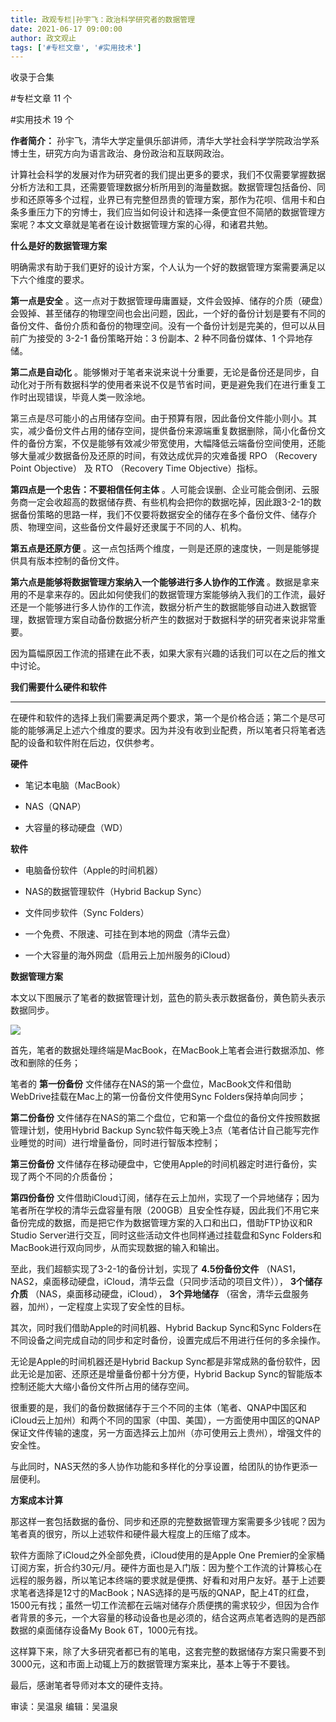 ```yaml
---
title: 政观专栏|孙宇飞：政治科学研究者的数据管理
date: 2021-06-17 09:00:00
author: 政文观止
tags: ['#专栏文章', '#实用技术']
---
```



收录于合集

#专栏文章 11 个

#实用技术 19 个

**作者简介：** 孙宇飞，清华大学定量俱乐部讲师，清华大学社会科学学院政治学系博士生，研究方向为语言政治、身份政治和互联网政治。

  

计算社会科学的发展对作为研究者的我们提出更多的要求，我们不仅需要掌握数据分析方法和工具，还需要管理数据分析所用到的海量数据。数据管理包括备份、同步和还原等多个过程，业界已有完整但昂贵的管理方案，那作为花呗、信用卡和白条多重压力下的穷博士，我们应当如何设计和选择一条便宜但不简陋的数据管理方案呢？本文文章就是笔者在设计数据管理方案的心得，和诸君共勉。

  

 **什么是好的数据管理方案**

  

明确需求有助于我们更好的设计方案，个人认为一个好的数据管理方案需要满足以下六个维度的要求。

  

 **第一点是安全**
。这一点对于数据管理毋庸置疑，文件会毁掉、储存的介质（硬盘）会毁掉、甚至储存的物理空间也会出问题，因此，一个好的备份计划是要有不同的备份文件、备份介质和备份的物理空间。没有一个备份计划是完美的，但可以从目前广为接受的
3-2-1 备份策略开始：3 份副本、2 种不同备份媒体、1 个异地存储。

  

 **第二点是自动化**
。能够懒对于笔者来说来说十分重要，无论是备份还是同步，自动化对于所有数据科学的使用者来说不仅是节省时间，更是避免我们在进行重复工作时出现错误，毕竟人类一败涂地。

  

第三点是尽可能小的占用储存空间。由于预算有限，因此备份文件能小则小。其实，减少备份文件占用的储存空间，提供备份来源端重复数据删除，简小化备份文件的备份方案，不仅是能够有效减少带宽使用，大幅降低云端备份空间使用，还能够大量减少数据备份及还原的时间，有效达成优异的灾难备援
RPO （Recovery Point Objective） 及 RTO （Recovery Time Objective）指标。

  

 **第四点是一个忠告：不要相信任何主体**
。人可能会误删、企业可能会倒闭、云服务商一定会收超高的数据储存费、有些机构会把你的数据吃掉，因此跟3-2-1的数据备份策略的思路一样，我们不仅要将数据安全的储存在多个备份文件、储存介质、物理空间，这些备份文件最好还隶属于不同的人、机构。

  

 **第五点是还原方便** 。这一点包括两个维度，一则是还原的速度快，一则是能够提供具有版本控制的备份文件。

  

 **第六点是能够将数据管理方案纳入一个能够进行多人协作的工作流**
。数据是拿来用的不是拿来存的。因此如何使我们的数据管理方案能够纳入我们的工作流，最好还是一个能够进行多人协作的工作流，数据分析产生的数据能够自动进入数据管理，数据管理方案自动备份数据分析产生的数据对于数据科学的研究者来说非常重要。

  

因为篇幅原因工作流的搭建在此不表，如果大家有兴趣的话我们可以在之后的推文中讨论。

  

 **我们需要什么硬件和软件**  

 ****

在硬件和软件的选择上我们需要满足两个要求，第一个是价格合适；第二个是尽可能的能够满足上述六个维度的要求。因为并没有收到业配费，所以笔者只将笔者选配的设备和软件附在后边，仅供参考。

 **硬件**

  * 笔记本电脑（MacBook）

  * NAS（QNAP）

  * 大容量的移动硬盘（WD）

 **软件**

  * 电脑备份软件（Apple的时间机器）

  * NAS的数据管理软件（Hybrid Backup Sync）

  * 文件同步软件（Sync Folders）

  * 一个免费、不限速、可挂在到本地的网盘（清华云盘）

  * 一个大容量的海外网盘（启用云上加州服务的iCloud）

  

 **数据管理方案**  

本文以下图展示了笔者的数据管理计划，蓝色的箭头表示数据备份，黄色箭头表示数据同步。

![](/images/102/2.png)

  

首先，笔者的数据处理终端是MacBook，在MacBook上笔者会进行数据添加、修改和删除的任务；

  

笔者的 **第一份备份** 文件储存在NAS的第一个盘位，MacBook文件和借助WebDrive挂载在Mac上的第一份备份文件使用Sync
Folders保持单向同步；

  

 **第二份备份** 文件储存在NAS的第二个盘位，它和第一个盘位的备份文件按照数据管理计划，使用Hybrid Backup
Sync软件每天晚上3点（笔者估计自己能写完作业睡觉的时间）进行增量备份，同时进行智版本控制；

  

 **第三份备份** 文件储存在移动硬盘中，它使用Apple的时间机器定时进行备份，实现了两个不同的介质备份；

  

 **第四份备份**
文件借助iCloud订阅，储存在云上加州，实现了一个异地储存；因为笔者所在学校的清华云盘容量有限（200GB）且安全性存疑，因此我们不用它来备份完成的数据，而是把它作为数据管理方案的入口和出口，借助FTP协议和R
Studio Server进行交互，同时这些活动文件也同样通过挂载盘和Sync Folders和MacBook进行双向同步，从而实现数据的输入和输出。

  

至此，我们超额实现了3-2-1的备份计划，实现了 **4.5份备份文件**
（NAS1，NAS2，桌面移动硬盘，iCloud，清华云盘（只同步活动的项目文件））， **3个储存介质** （NAS，桌面移动硬盘，iCloud），
**3个异地储存** （宿舍，清华云盘服务器，加州），一定程度上实现了安全性的目标。

  

其次，同时我们借助Apple的时间机器、Hybrid Backup Sync和Sync
Folders在不同设备之间完成自动的同步和定时备份，设置完成后不用进行任何的多余操作。

  

无论是Apple的时间机器还是Hybrid Backup Sync都是非常成熟的备份软件，因此无论是加密、还原还是增量备份都十分方便，Hybrid
Backup Sync的智能版本控制还能大大缩小备份文件所占用的储存空间。

  

很重要的是，我们的备份数据储存于三个不同的主体（笔者、QNAP中国区和iCloud云上加州）和两个不同的国家（中国、美国），一方面使用中国区的QNAP保证文件传输的速度，另一方面选择云上加州（亦可使用云上贵州），增强文件的安全性。

  

与此同时，NAS天然的多人协作功能和多样化的分享设置，给团队的协作更添一层便利。

  

 **方案成本计算**

  

那这样一套包括数据的备份、同步和还原的完整数据管理方案需要多少钱呢？因为笔者真的很穷，所以上述软件和硬件最大程度上的压缩了成本。

  

软件方面除了iCloud之外全部免费，iCloud使用的是Apple One
Premier的全家桶订阅方案，折合约30元/月。硬件方面也是入门版：因为整个工作流的计算核心在远程的服务器，所以笔记本终端的要求就是便携、好看和对用户友好。基于上述要求笔者选择是12寸的MacBook；NAS选择的是丐版的QNAP，配上4T的红盘，1500元有找；虽然一切工作流都在云端对储存介质便携的需求较少，但因为合作者背景的多元，一个大容量的移动设备也是必须的，结合这两点笔者选购的是西部数据的桌面储存设备My
Book 6T，1000元有找。

  

这样算下来，除了大多研究者都已有的笔电，这套完整的数据储存方案只需要不到3000元，这和市面上动辄上万的数据管理方案来比，基本上等于不要钱。

  

最后，感谢笔者导师对本文的硬件支持。

  

审读：吴温泉 编辑：吴温泉

  

  

  

